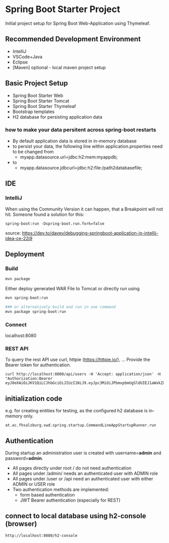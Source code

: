 # Spring Boot Starter Project

Initial project setup for Spring Boot Web-Application using Thymeleaf.

## Recommended Development Environment

   * IntelliJ
   * VSCode+Java
   * Eclipse
   * [Maven] optional - local maven project setup


## Basic Project Setup

   * Spring Boot Starter Web
   * Spring Boot Starter Tomcat
   * Spring Boot Starter Thymeleaf
   * Bootstrap templates
   * H2 database for persisting application data

### how to make your data persitent across spring-boot restarts

   * By default application data is stored in in-memory database
   * to persist your data, the following line within application.properties need to be changed from
      * myapp.datasource.url=jdbc:h2:mem:myappdb;
   * to
      * myapp.datasource.jdbcurl=jdbc:h2:file:/path2databasefile;

## IDE
### IntelliJ
When using the Community Version it can happen, that a Breakpoint will not hit. Someone found a solution for this:


```spring-boot:run -Dspring-boot.run.fork=false```

source: https://dev.to/davey/debugging-springboot-application-in-intellij-idea-ce-22j9

## Deployment

### Build
```bash
mvn package
```

Either deploy generated WAR File to Tomcat or directly run using
```bash
mvn spring-boot:run

### or alternatively build and run in one command
mvn package spring-boot:run

```
### Connect
localhost:8080

### REST API
To query the rest API use curl, httpie (https://httpie.io/), ...
Provide the Bearer token for authentication.

```
curl http://localhost:8080/api/users -H 'Accept: application/json' -H "Authorization:Bearer eyJ0eXAiOiJKV1QiLCJhbGciOiJIUzI1NiJ9.eyJpc3MiOiJPbmxpbmUgSldUIEJ1aWxkZXIiLCJpYXQiOjE2NjQzMDc0NDksImV4cCI6MTY5NTg0MzQ0OSwiYXVkIjoid3d3LmV4YW1wbGUuY29tIiwic3ViIjoiYWRtaW4iLCJ1c2VybmFtZSI6ImFkbWluIn0.curjpEf0q9S43s5EPLB9Pk7VXZEex0onsK2xr74QOak"
```

## initialization code
e.g. for creating entities for testing, as the configured h2 database is in-memory only.
```
at.ac.fhsalzburg.swd.spring.startup.CommandLineAppStartupRunner.run
```

## Authentication
During startup an administration user is created with username=__admin__ and password=__admin__.
* All pages directly under root / do not need authentication
* All pages under /admin/ needs an authenticated user with ADMIN role
* All pages under /user or /api need an authenticated user with either ADMIN or USER role
* Two authentication methods are implemented:
    * form based authentication
    * JWT Bearer authentication (especially for REST)

## connect to local database using h2-console (browser)
```
http://localhost:8080/h2-console
```
